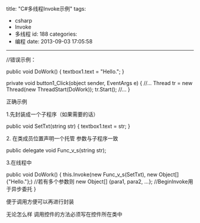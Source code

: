 title: "C#多线程Invoke示例"
tags:
  - csharp
  - Invoke
  - 多线程
id: 188
categories:
  - 编程
date: 2013-09-03 17:05:58
---

//错误示例：

public void DoWork()
{
textbox1.text = "Hello.";
}

private void button1_Click(object sender, EventArgs e)
{
//...
Thread tr = new Thread(new ThreadStart(DoWork));
tr.Start();
//...
}

正确示例
<!--more-->
1.先封装成一个子程序（如果需要的话）

public void SetTxt(string str)
{
textbox1.text = str;
}

2\. 在类成员位置声明一个托管 参数与子程序一致

public delegate void Func_v_s(string str);

3.在线程中

public void DoWork()
{
this.Invoke(new Func_v_s(SetTxt), new Object[] {"Hello."};)
//若有多个参数则 new Object[] {para1, para2, ...};
//BeginInvoke用于异步委托
}

便于调用方便可以再进行封装

无论怎么样 调用控件的方法必须写在控件所在类中